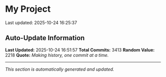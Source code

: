 # My Project


Last updated: 2025-10-24 16:25:37




























































































































































































































































































































































































































































































































































































































































































































































































































































































































































































































































































































































































































































































































































































































































































































































































































































































































































































































































































































































































































































































































































































































































































































































































































































































































































































































































































































































































































































































































































































































































































































































































































































































































































































































































































































































































































































































































































































































































































































































## Auto-Update Information

**Last Updated:** 2025-10-24 16:51:57
**Total Commits:** 3413
**Random Value:** 2218
**Quote:** _Making history, one commit at a time._

---
_This section is automatically generated and updated._